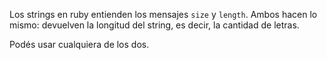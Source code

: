 Los strings en ruby entienden los mensajes `size` y `length`. Ambos hacen lo mismo: devuelven la longitud del string, es decir, la cantidad de letras.

Podés usar cualquiera de los dos.